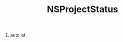 ﻿---
uid: crmscript_ref_NSProjectStatus
title: NSProjectStatus
intellisense: Void.NSProjectStatus
keywords: NSProjectStatus
so.topic: reference
---



1. autolist 

